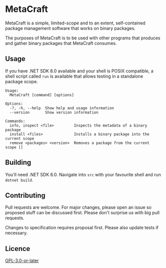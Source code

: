 <!-- SPDX-FileCopyrightText: 2024 WithLithum <WithLithum@outlook.com> -->
<!-- SPDX-License-Identifier: GPL-3.0-or-later -->

# MetaCraft

MetaCraft is a simple, limited-scope and to an extent, self-contained package
management software that works on binary packages.

The purposes of MetaCraft is to be used with other programs that produces and
gather binary packages that MetaCraft consumes.

## Usage

If you have .NET SDK 8.0 available and your shell is POSIX compatible, a shell
script called `run` is available that allows testing in a standalone package
scope.

```plain
Usage:
  MetaCraft [command] [options]

Options:
  -?, -h, --help  Show help and usage information
  --version       Show version information

Commands:
  info, inspect <file>         Inspects the metadata of a binary package
  install <files>              Installs a binary package into the current scope
  remove <packages> <version>  Removes a package from the current scope []
```

## Building

You'll need .NET SDK 8.0. Navigate into `src` with your favourite shell and run
`dotnet build`.

## Contributing

Pull requests are welcome. For major changes, please open an issue so proposed
stuff can be discussed first. Please don't surprise us with big pull requests.

Changes to specification requires proposal first. Please also update tests if
necessary.

## Licence

[GPL-3.0-or-later](COPYING)
